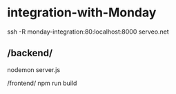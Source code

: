 # integration-with-Monday

 ssh -R monday-integration:80:localhost:8000 serveo.net

## /backend/
nodemon server.js

/frontend/
npm run build 
